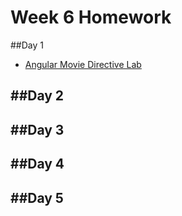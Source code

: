 # Week 6 Homework

##Day 1
- [Angular Movie Directive Lab](https://github.com/sf-wdi-33/angular-movie-lab)

##Day 2
- 

##Day 3
-   

##Day 4
- 

##Day 5
- 

